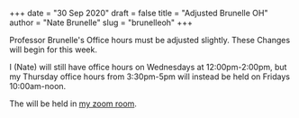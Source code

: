 +++
date = "30 Sep 2020"
draft = false
title = "Adjusted Brunelle OH"
author = "Nate Brunelle"
slug = "brunelleoh"
+++

Professor Brunelle's Office hours must be adjusted slightly. These Changes will begin for this week.

I (Nate) will still have office hours on Wednesdays at 12:00pm-2:00pm, but my Thursday office hours from 3:30pm-5pm will instead be held on Fridays 10:00am-noon.

The will be held in [my zoom
room](https://virginia.zoom.us/my/profnateb).


